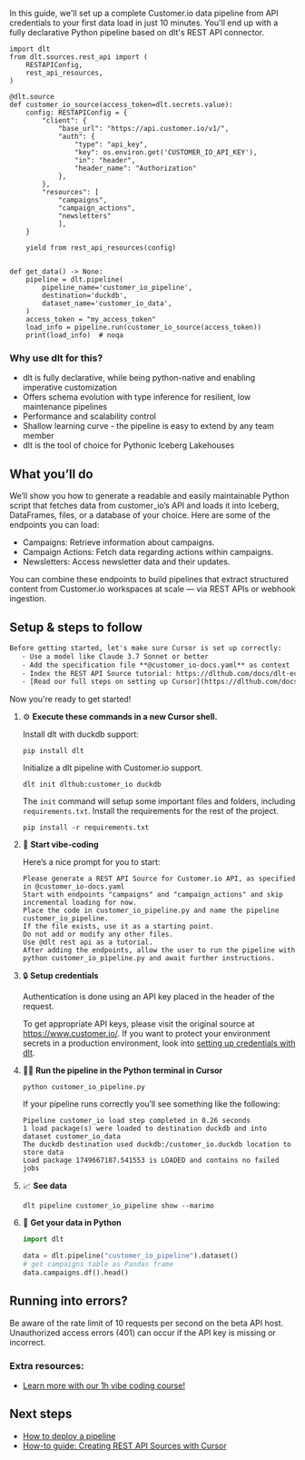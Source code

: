In this guide, we'll set up a complete Customer.io data pipeline from API credentials to your first data load in just 10 minutes. You'll end up with a fully declarative Python pipeline based on dlt's REST API connector.

```python-outcome
import dlt
from dlt.sources.rest_api import (
    RESTAPIConfig,
    rest_api_resources,
)

@dlt.source
def customer_io_source(access_token=dlt.secrets.value):
    config: RESTAPIConfig = {
        "client": {
            "base_url": "https://api.customer.io/v1/",
            "auth": {
                "type": "api_key",
                "key": os.environ.get('CUSTOMER_IO_API_KEY'),
                "in": "header",
                "header_name": "Authorization"
            },
        },
        "resources": [
            "campaigns", 
            "campaign_actions", 
            "newsletters"
            ],
    }

    yield from rest_api_resources(config)


def get_data() -> None:
    pipeline = dlt.pipeline(
        pipeline_name='customer_io_pipeline',
        destination='duckdb',
        dataset_name='customer_io_data', 
    )
    access_token = "my_access_token"
    load_info = pipeline.run(customer_io_source(access_token))
    print(load_info)  # noqa
```

### Why use dlt for this?

- dlt is fully declarative, while being python-native and enabling imperative customization
- Offers schema evolution with type inference for resilient, low maintenance pipelines
- Performance and scalability control
- Shallow learning curve - the pipeline is easy to extend by any team member
- dlt is the tool of choice for Pythonic Iceberg Lakehouses

## What you’ll do

We’ll show you how to generate a readable and easily maintainable Python script that fetches data from customer_io’s API and loads it into Iceberg, DataFrames, files, or a database of your choice. Here are some of the endpoints you can load:

- Campaigns: Retrieve information about campaigns. 
- Campaign Actions: Fetch data regarding actions within campaigns. 
- Newsletters: Access newsletter data and their updates.

You can combine these endpoints to build pipelines that extract structured content from Customer.io workspaces at scale — via REST APIs or webhook ingestion.

## Setup & steps to follow

```default
Before getting started, let's make sure Cursor is set up correctly:
   - Use a model like Claude 3.7 Sonnet or better
   - Add the specification file **@customer_io-docs.yaml** as context
   - Index the REST API Source tutorial: https://dlthub.com/docs/dlt-ecosystem/verified-sources/rest_api/ and add it to context as **@dlt rest api**
   - [Read our full steps on setting up Cursor](https://dlthub.com/docs/dlt-ecosystem/llm-tooling/cursor-restapi#23-configuring-cursor-with-documentation)
```

Now you're ready to get started! 

1. ⚙️ **Execute these commands in a new Cursor shell.**
    
    Install dlt with duckdb support:
    ```shell
    pip install dlt
    ```

    Initialize a dlt pipeline with Customer.io support.
    ```shell
    dlt init dlthub:customer_io duckdb
    ```

    The `init` command will setup some important files and folders, including `requirements.txt`. Install the requirements for the rest of the project.
    ```shell
    pip install -r requirements.txt
    ```
    
2. 🤠 **Start vibe-coding**
    
    Here’s a nice prompt for you to start: 
    
    ```prompt
    Please generate a REST API Source for Customer.io API, as specified in @customer_io-docs.yaml 
    Start with endpoints "campaigns" and "campaign_actions" and skip incremental loading for now. 
    Place the code in customer_io_pipeline.py and name the pipeline customer_io_pipeline. 
    If the file exists, use it as a starting point. 
    Do not add or modify any other files. 
    Use @dlt rest api as a tutorial. 
    After adding the endpoints, allow the user to run the pipeline with python customer_io_pipeline.py and await further instructions.
    ```

    
3. 🔒 **Setup credentials** 
    
    Authentication is done using an API key placed in the header of the request.
    
    To get appropriate API keys, please visit the original source at https://www.customer.io/.
    If you want to protect your environment secrets in a production environment, look into [setting up credentials with dlt](https://dlthub.com/docs/walkthroughs/add_credentials).
    
4. 🏃‍♀️ **Run the pipeline in the Python terminal in Cursor**
    
    ```shell
    python customer_io_pipeline.py
    ```
    
    If your pipeline runs correctly you’ll see something like the following:
    
    ```shell
    Pipeline customer_io load step completed in 0.26 seconds
    1 load package(s) were loaded to destination duckdb and into dataset customer_io_data
    The duckdb destination used duckdb:/customer_io.duckdb location to store data
    Load package 1749667187.541553 is LOADED and contains no failed jobs
    ```
    
5. 📈 **See data**
    
    ```shell
    dlt pipeline customer_io_pipeline show --marimo
    ```
    
6. 🐍 **Get your data in Python**
    
    ```python
    import dlt

   data = dlt.pipeline("customer_io_pipeline").dataset()
   # get campaigns table as Pandas frame
   data.campaigns.df().head()
    ```

## Running into errors?

Be aware of the rate limit of 10 requests per second on the beta API host. Unauthorized access errors (401) can occur if the API key is missing or incorrect.

### Extra resources:

- [Learn more with our 1h vibe coding course!](https://www.youtube.com/watch?v=GGid70rnJuM)

## Next steps

- [How to deploy a pipeline](https://dlthub.com/docs/walkthroughs/deploy-a-pipeline)
- [How-to guide: Creating REST API Sources with Cursor](https://dlthub.com/docs/dlt-ecosystem/llm-tooling/cursor-restapi)